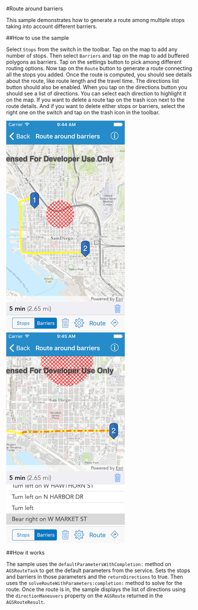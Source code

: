 #Route around barriers

This sample demonstrates how to generate a route among multiple stops taking into account different barriers.

##How to use the sample

Select `Stops` from the switch in the toolbar. Tap on the map to add any number of stops. Then select `Barriers` and tap on the map to add buffered polygons as barriers. Tap on the settings button to pick among different routing options. Now tap on the `Route` button to generate a route connecting all the stops you added. Once the route is computed, you should see details about the route, like route length and the travel time. The directions list button should also be enabled. When you tap on the directions button you should see a list of directions. You can select each direction to highlight it on the map. If you want to delete a route tap on the trash icon next to the route details. And if you want to delete either stops or barriers, select the right one on the switch and tap on the trash icon in the toolbar.

![](image1.png)
![](image2.png)

##How it works

The sample uses the `defaultParametersWithCompletion:` method on `AGSRouteTask` to get the default parameters from the service. Sets the stops and barriers in those parameters and the `returnDirections` to true. Then uses the `solveRouteWithParameters:completion:` method to solve for the route. Once the route is in, the sample displays the list of directions using the `directionManeuvers` property on the `AGSRoute` returned in the `AGSRouteResult`.






